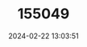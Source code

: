 ---
title: "155049"
category: "Lepidotrigla kishinouyi"
draft: false
date: 2024-02-22 13:03:51
languages:
  Korean: ["HUK-CHOM-DAL-JAE"]
  Undetermined: ["Hǔk-chǒm-dal-jae"]
  Japanese: ["Oni-kanagashira"]
  English: ["Devil Searobin"]
---